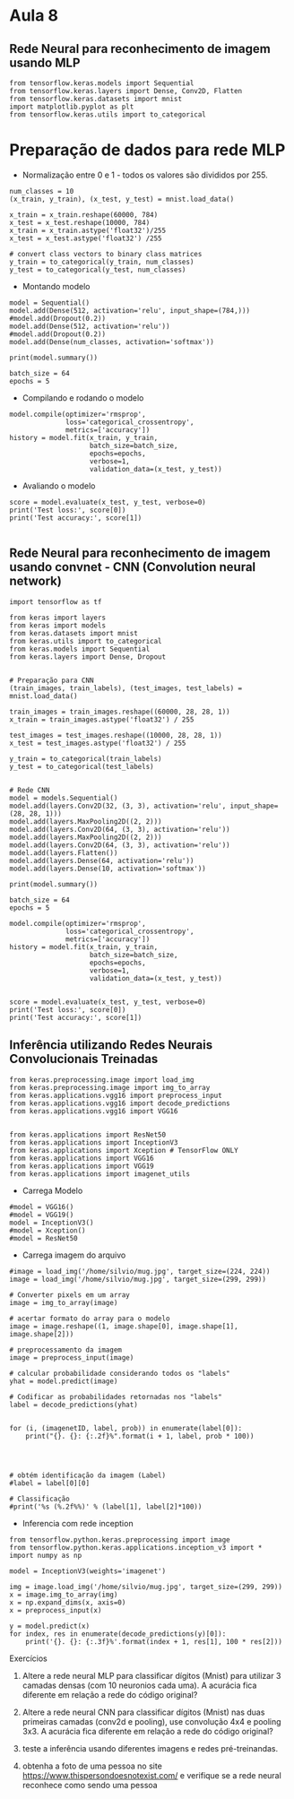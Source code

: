 # Aula 8

## Rede Neural para reconhecimento de imagem usando MLP
```
from tensorflow.keras.models import Sequential
from tensorflow.keras.layers import Dense, Conv2D, Flatten
from tensorflow.keras.datasets import mnist
import matplotlib.pyplot as plt
from tensorflow.keras.utils import to_categorical
```

# Preparação de dados para rede MLP
* Normalização entre 0 e 1 - todos os valores são divididos por 255.
```
num_classes = 10
(x_train, y_train), (x_test, y_test) = mnist.load_data()

x_train = x_train.reshape(60000, 784)
x_test = x_test.reshape(10000, 784)
x_train = x_train.astype('float32')/255
x_test = x_test.astype('float32') /255

# convert class vectors to binary class matrices
y_train = to_categorical(y_train, num_classes)
y_test = to_categorical(y_test, num_classes)
```
* Montando modelo 

```
model = Sequential()
model.add(Dense(512, activation='relu', input_shape=(784,)))
#model.add(Dropout(0.2))
model.add(Dense(512, activation='relu'))
#model.add(Dropout(0.2))
model.add(Dense(num_classes, activation='softmax'))

print(model.summary())

batch_size = 64
epochs = 5
```

* Compilando e rodando o modelo

```
model.compile(optimizer='rmsprop',
              loss='categorical_crossentropy',
              metrics=['accuracy'])
history = model.fit(x_train, y_train,
                    batch_size=batch_size,
                    epochs=epochs,
                    verbose=1,
                    validation_data=(x_test, y_test))
```
* Avaliando o modelo
```
score = model.evaluate(x_test, y_test, verbose=0)
print('Test loss:', score[0])
print('Test accuracy:', score[1])


```

## Rede Neural para reconhecimento de imagem usando convnet - CNN (Convolution neural network)
```
import tensorflow as tf

from keras import layers
from keras import models
from keras.datasets import mnist
from keras.utils import to_categorical
from keras.models import Sequential
from keras.layers import Dense, Dropout


# Preparação para CNN
(train_images, train_labels), (test_images, test_labels) = mnist.load_data()

train_images = train_images.reshape((60000, 28, 28, 1))
x_train = train_images.astype('float32') / 255

test_images = test_images.reshape((10000, 28, 28, 1))
x_test = test_images.astype('float32') / 255

y_train = to_categorical(train_labels)
y_test = to_categorical(test_labels)


# Rede CNN
model = models.Sequential()
model.add(layers.Conv2D(32, (3, 3), activation='relu', input_shape=(28, 28, 1)))
model.add(layers.MaxPooling2D((2, 2)))
model.add(layers.Conv2D(64, (3, 3), activation='relu'))
model.add(layers.MaxPooling2D((2, 2)))
model.add(layers.Conv2D(64, (3, 3), activation='relu'))
model.add(layers.Flatten())
model.add(layers.Dense(64, activation='relu'))
model.add(layers.Dense(10, activation='softmax'))

print(model.summary())

batch_size = 64
epochs = 5

model.compile(optimizer='rmsprop',
              loss='categorical_crossentropy',
              metrics=['accuracy'])
history = model.fit(x_train, y_train,
                    batch_size=batch_size,
                    epochs=epochs,
                    verbose=1,
                    validation_data=(x_test, y_test))


score = model.evaluate(x_test, y_test, verbose=0)
print('Test loss:', score[0])
print('Test accuracy:', score[1])

```

## Inferência utilizando Redes Neurais Convolucionais Treinadas
```
from keras.preprocessing.image import load_img
from keras.preprocessing.image import img_to_array
from keras.applications.vgg16 import preprocess_input
from keras.applications.vgg16 import decode_predictions
from keras.applications.vgg16 import VGG16


from keras.applications import ResNet50
from keras.applications import InceptionV3
from keras.applications import Xception # TensorFlow ONLY
from keras.applications import VGG16
from keras.applications import VGG19
from keras.applications import imagenet_utils
```

* Carrega Modelo
```
#model = VGG16()
#model = VGG19()
model = InceptionV3()
#model = Xception()
#model = ResNet50
```

* Carrega imagem do arquivo
```
#image = load_img('/home/silvio/mug.jpg', target_size=(224, 224))
image = load_img('/home/silvio/mug.jpg', target_size=(299, 299))
```

```
# Converter pixels em um array
image = img_to_array(image)

# acertar formato do array para o modelo
image = image.reshape((1, image.shape[0], image.shape[1], image.shape[2]))

# preprocessamento da imagem
image = preprocess_input(image)

# calcular probabilidade considerando todos os "labels"
yhat = model.predict(image)

# Codificar as probabilidades retornadas nos "labels"
label = decode_predictions(yhat)


for (i, (imagenetID, label, prob)) in enumerate(label[0]):
	print("{}. {}: {:.2f}%".format(i + 1, label, prob * 100))




# obtém identificação da imagem (Label)
#label = label[0][0]

# Classificação
#print('%s (%.2f%%)' % (label[1], label[2]*100))
```

* Inferencia com rede inception
```
from tensorflow.python.keras.preprocessing import image
from tensorflow.python.keras.applications.inception_v3 import *
import numpy as np

model = InceptionV3(weights='imagenet')

img = image.load_img('/home/silvio/mug.jpg', target_size=(299, 299))
x = image.img_to_array(img)
x = np.expand_dims(x, axis=0)
x = preprocess_input(x)

y = model.predict(x)
for index, res in enumerate(decode_predictions(y)[0]):
    print('{}. {}: {:.3f}%'.format(index + 1, res[1], 100 * res[2]))

```
Exercícios
1) Altere a rede neural MLP para classificar dígitos (Mnist) para utilizar 3 camadas densas (com 10 neuronios cada uma). A acurácia fica diferente em relação a rede do código original?

2) Altere a rede neural CNN para classificar dígitos (Mnist) nas duas primeiras camadas (conv2d e pooling), use convolução 4x4 e pooling 3x3. A acurácia fica diferente em relação a rede do código original?

3) teste a inferência usando diferentes imagens e redes pré-treinandas.

4) obtenha a foto de uma pessoa no site https://www.thispersondoesnotexist.com/ e verifique se a rede neural reconhece como sendo uma pessoa
